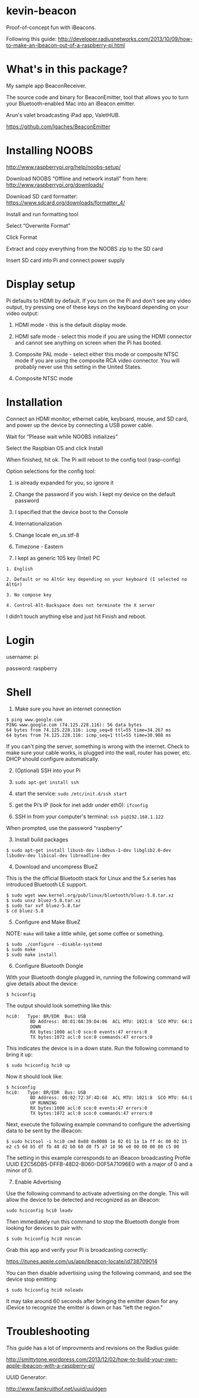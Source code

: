 kevin-beacon
============

Proof-of-concept fun with iBeacons.

Following this guide:
http://developer.radiusnetworks.com/2013/10/09/how-to-make-an-ibeacon-out-of-a-raspberry-pi.html

What's in this package?
=======================
My sample app BeaconReceiver.

The source code and binary for BeaconEmitter, tool that allows you to turn your Bluetooth-enabled Mac into an iBeacon emitter.

Arun's valet broadcasting iPad app, ValetHUB.

https://github.com/lgaches/BeaconEmitter

Installing NOOBS
================
http://www.raspberrypi.org/help/noobs-setup/

Download NOOBS “Offline and network install” from here: http://www.raspberrypi.org/downloads/

Download SD card formatter: https://www.sdcard.org/downloads/formatter_4/

Install and run formatting tool

Select “Overwrite Format”

Click Format

Extract and copy everything from the NOOBS zip to the SD card 

Insert SD card into Pi and connect power supply

Display setup
=============
Pi defaults to HDMI by default.  If you turn on the Pi and don't see any video output, try pressing one of these keys on the keyboard depending on your video output:

1. HDMI mode -­ this is the default display mode.

2. HDMI safe mode - select this mode if you are using the HDMI connector and cannot see anything on screen when the Pi has booted.

3. Composite PAL mode -­ select either this mode or composite NTSC mode if you are using the composite RCA video connector. You will probably never use this setting in the United States.

4. Composite NTSC mode

Installation
============
Connect an HDMI monitor, ethernet cable, keyboard, mouse, and SD card, and power up the device by connecting a USB power cable.

Wait for “Please wait while NOOBS initializes”

Select the Raspbian OS and click Install

When finished, hit ok.  The Pi will reboot to the config tool (rasp-config)

Option selections for the config tool:

1. is already expanded for you, so ignore it

2. Change the password if you wish.  I kept my device on the default password

3. I specified that the device boot to the Console

4. Internationalization

  1. Change locale en_us.stf-8

  2. Timezone - Eastern

  3. I kept as generic 105 key (Intel) PC

    1. English

    2. Default or no AltGr key depending on your keyboard (I selected no AltGr)

    3. No compose key

    4. Control-Alt-Backspace does not terminate the X server

I didn’t touch anything else and just hit Finish and reboot.

Login
=====
username: pi

password: raspberry

Shell
=====
1. Make sure you have an internet connection

```
$ ping www.google.com
PING www.google.com (74.125.228.116): 56 data bytes
64 bytes from 74.125.228.116: icmp_seq=0 ttl=55 time=34.267 ms
64 bytes from 74.125.228.116: icmp_seq=1 ttl=55 time=30.908 ms
```

If you can't ping the server, something is wrong with the internet.  Check to make sure your cable works, is plugged into the wall, router has power, etc.  DHCP should configure automatically.

2. (Optional) SSH into your Pi

  1. ```sudo apt-get install ssh```
  2. start the service: ```sudo /etc/init.d/ssh start```
  3. get the Pi’s IP (look for inet addr under eth0): ```ifconfig```
  4. SSH in from your computer's terminal: ```ssh pi@192.168.1.122```

When prompted, use the password “raspberry”

3. Install build packages

```$ sudo apt-get install libusb-dev libdbus-1-dev libglib2.0-dev libudev-dev libical-dev libreadline-dev```

4. Download and uncompress BlueZ

This is the the official Bluetooth stack for Linux and the 5.x series has introduced Bluetooth LE support.

```
$ sudo wget www.kernel.org/pub/linux/bluetooth/bluez-5.8.tar.xz
$ sudo unxz bluez-5.8.tar.xz
$ sudo tar xvf bluez-5.8.tar
$ cd bluez-5.8
```

5. Configure and Make BlueZ

NOTE: ```make``` will take a little while, get some coffee or something.

```
$ sudo ./configure --disable-systemd
$ sudo make
$ sudo make install
```

6. Configure Bluetooth Dongle

With your Bluetooth dongle plugged in, running the following command will give details about the device:

```$ hciconfig```

The output should look something like this:

```
hci0:   Type: BR/EDR  Bus: USB
         BD Address: 00:01:0A:39:D4:06  ACL MTU: 1021:8  SCO MTU: 64:1
         DOWN
         RX bytes:1000 acl:0 sco:0 events:47 errors:0
         TX bytes:1072 acl:0 sco:0 commands:47 errors:0
```
This indicates the device is in a down state. Run the following command to bring it up:

```$ sudo hciconfig hci0 up```

Now it should look like:

```
$ hciconfig
hci0:   Type: BR/EDR  Bus: USB
         BD Address: 00:02:72:3F:4D:60  ACL MTU: 1021:8  SCO MTU: 64:1
         UP RUNNING
         RX bytes:1000 acl:0 sco:0 events:47 errors:0
         TX bytes:1072 acl:0 sco:0 commands:47 errors:0
```

Next, execute the following example command to configure the advertising data to be sent by the iBeacon:

```
$ sudo hcitool -i hci0 cmd 0x08 0x0008 1e 02 01 1a 1a ff 4c 00 02 15 e2 c5 6d b5 df fb 48 d2 b0 60 d0 f5 a7 10 96 e0 00 00 00 00 c5 00
```

The setting in this example corresponds to an iBeacon broadcasting Profile UUID E2C56DB5-DFFB-48D2-B060-D0F5A71096E0 with a major of 0 and a minor of 0.

7. Enable Advertising

Use the following command to activate advertising on the dongle. This will allow the device to be detected and recognized as an iBeacon:

```
sudo hciconfig hci0 leadv
```

Then immediately run this command to stop the Bluetooth dongle from looking for devices to pair with:
```
$ sudo hciconfig hci0 noscan
```

Grab this app and verify your Pi is broadcasting correctly:

https://itunes.apple.com/us/app/ibeacon-locate/id738709014

You can then disable advertising using the following command, and see the device stop emitting:

```
$ sudo hciconfig hci0 noleadv
```

It may take around 60 seconds after bringing the emitter down for any iDevice to recognize the emitter is down or has "left the region."

Troubleshooting
===============
This guide has a lot of improvments and revisions on the Radius guide:

http://smittytone.wordpress.com/2013/12/02/how-to-build-your-own-apple-ibeacon-with-a-raspberry-pi/

UUID Generator:

http://www.famkruithof.net/uuid/uuidgen
